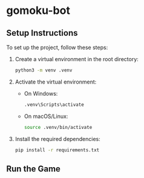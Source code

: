 # gomoku-bot

## Setup Instructions

To set up the project, follow these steps:

1. Create a virtual environment in the root directory:
    ```bash
    python3 -m venv .venv
    ```

2. Activate the virtual environment:

    - On Windows:
      ```bash
      .venv\Scripts\activate
      ```
    - On macOS/Linux:
      ```bash
      source .venv/bin/activate
      ```

3. Install the required dependencies:
    ```bash
    pip install -r requirements.txt
    ```

## Run the Game
